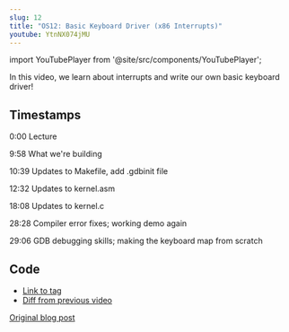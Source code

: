 ```yaml
---
slug: 12
title: "OS12: Basic Keyboard Driver (x86 Interrupts)"
youtube: YtnNX074jMU
---
```


import YouTubePlayer from '@site/src/components/YouTubePlayer';

<YouTubePlayer youtubeLink={frontmatter.youtube} />

In this video, we learn about interrupts and write our own basic keyboard driver!

<!--truncate-->

## Timestamps

0:00 Lecture

9:58 What we're building

10:39 Updates to Makefile, add .gdbinit file

12:32 Updates to kernel.asm

18:08 Updates to kernel.c

28:28 Compiler error fixes; working demo again

29:06 GDB debugging skills; making the keyboard map from scratch

## Code

- [Link to tag](https://github.com/pagekeysolutions/pkos/releases/tag/vid%2Fos012)
- [Diff from previous video](https://github.com/pagekeysolutions/pkos/compare/vid/os011..vid/os012)

[Original blog post](/blog/pkos/12-basic-keyboard-driver)